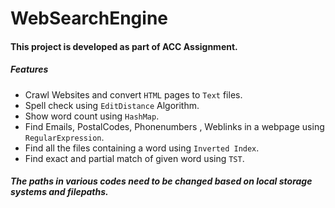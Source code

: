 # WebSearchEngine
#### This project is developed as part of ACC Assignment.



##### Features 
- Crawl Websites and convert `HTML` pages to `Text` files.
- Spell check using `EditDistance` Algorithm.
- Show word count using `HashMap`.
- Find Emails, PostalCodes, Phonenumbers , Weblinks in a webpage using `RegularExpression`.
- Find all the files containing a word using `Inverted Index`.
- Find exact and partial match of given word using `TST`.

##### The paths in various codes need to be changed based on local storage systems and filepaths.
